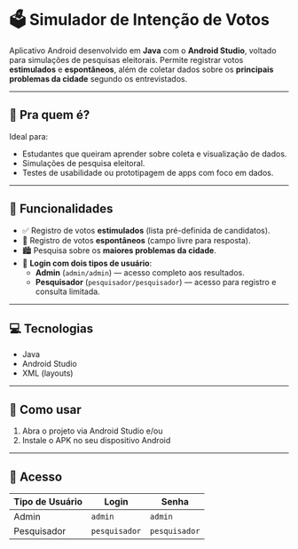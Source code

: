 # 🗳️ Simulador de Intenção de Votos

Aplicativo Android desenvolvido em **Java** com o **Android Studio**, voltado para simulações de pesquisas eleitorais. Permite registrar votos **estimulados** e **espontâneos**, além de coletar dados sobre os **principais problemas da cidade** segundo os entrevistados.

---

## 🎯 Pra quem é?

Ideal para:
- Estudantes que queiram aprender sobre coleta e visualização de dados.
- Simulações de pesquisa eleitoral.
- Testes de usabilidade ou prototipagem de apps com foco em dados.

---

## 🔧 Funcionalidades

- ✅ Registro de votos **estimulados** (lista pré-definida de candidatos).  
- 📝 Registro de votos **espontâneos** (campo livre para resposta).  
- 🏙️ Pesquisa sobre os **maiores problemas da cidade**.  
- 👤 **Login com dois tipos de usuário**:
  - **Admin** (`admin/admin`) — acesso completo aos resultados.
  - **Pesquisador** (`pesquisador/pesquisador`) — acesso para registro e consulta limitada.

---

## 💻 Tecnologias

- Java  
- Android Studio  
- XML (layouts)

---

## 🚀 Como usar

1. Abra o projeto via Android Studio
  e/ou
2. Instale o APK no seu dispositivo Android 

---

## 🔐 Acesso

| Tipo de Usuário | Login        | Senha         |
|-----------------|--------------|---------------|
| Admin           | `admin`      | `admin`       |
| Pesquisador     | `pesquisador`| `pesquisador` |
